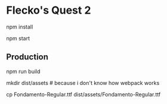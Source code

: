# Flecko's Quest 2
npm install

npm start


## Production
npm run build

mkdir dist/assets # because i don't know how webpack works

cp Fondamento-Regular.ttf dist/assets/Fondamento-Regular.ttf
